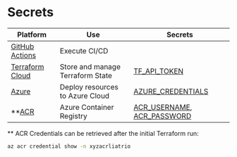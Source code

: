 # Secrets

| Platform | Use | Secrets
| ---------|-----|-----|
| [GitHub Actions](https://github.com/stevencorrea/xyz-liatrio/tree/main/.github/workflows) | Execute CI/CD |  |
| [Terraform Cloud](https://app.terraform.io/session) | Store and manage Terraform State | [TF_API_TOKEN](https://developer.hashicorp.com/terraform/cloud-docs/users-teams-organizations/users#tokens) |
| [Azure](https://portal.azure.com) | Deploy resources to Azure Cloud | [AZURE_CREDENTIALS](https://learn.microsoft.com/en-us/azure/storage/blobs/storage-blobs-static-site-github-actions?tabs=userlevel)
| **[ACR](https://azure.microsoft.com/en-us/products/container-registry/) | Azure Container Registry | [ACR_USERNAME](https://learn.microsoft.com/en-us/cli/azure/acr/credential?view=azure-cli-latest), [ACR_PASSWORD](https://learn.microsoft.com/en-us/cli/azure/acr/credential?view=azure-cli-latest)

** ACR Credentials can be retrieved after the initial Terraform run:
```bash
az acr credential show -n xyzacrliatrio
```